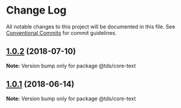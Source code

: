 # Change Log

All notable changes to this project will be documented in this file.
See [Conventional Commits](https://conventionalcommits.org) for commit guidelines.

<a name="1.0.2"></a>
## [1.0.2](https://github.com/telusdigital/tds/compare/@tds/core-text@1.0.1...@tds/core-text@1.0.2) (2018-07-10)




**Note:** Version bump only for package @tds/core-text

<a name="1.0.1"></a>
## [1.0.1](https://github.com/telusdigital/tds/compare/@tds/core-text@1.0.0...@tds/core-text@1.0.1) (2018-06-14)




**Note:** Version bump only for package @tds/core-text
